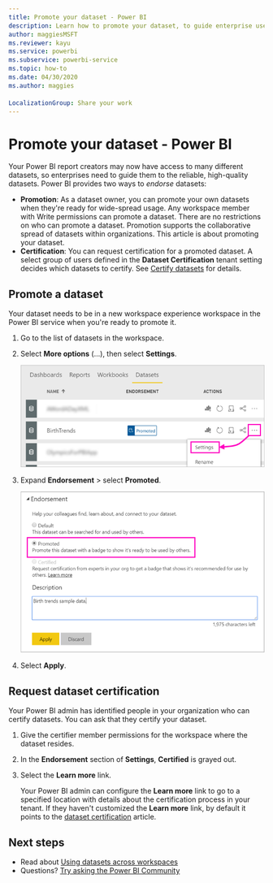 ```yaml
---
title: Promote your dataset - Power BI
description: Learn how to promote your dataset, to guide enterprise users to reliable, high-quality datasets.
author: maggiesMSFT
ms.reviewer: kayu
ms.service: powerbi
ms.subservice: powerbi-service
ms.topic: how-to
ms.date: 04/30/2020
ms.author: maggies

LocalizationGroup: Share your work
---
```

# Promote your dataset - Power BI

Your Power BI report creators may now have access to many different datasets, so enterprises need to guide them to the reliable, high-quality datasets. Power BI provides two ways to *endorse* datasets:

- **Promotion**: As a dataset owner, you can promote your own datasets when they're ready for wide-spread usage. Any workspace member with Write permissions can promote a dataset. There are no restrictions on who can promote a dataset. Promotion supports the collaborative spread of datasets within organizations. This article is about promoting your dataset.
- **Certification**: You can request certification for a promoted dataset. A select group of users defined in the **Dataset Certification** tenant setting decides which datasets to certify. See [Certify datasets](service-datasets-certify.md) for details.

## Promote a dataset

Your dataset needs to be in a new workspace experience workspace in the Power BI service when you're ready to promote it.

1. Go to the list of datasets in the workspace.
 
1. Select **More options** (...), then select **Settings**.

    ![Select the ellipsis by the dataset](media/service-datasets-certify-promote/power-bi-dataset-settings.png)

1. Expand **Endorsement** > select **Promoted**.

    ![Select Promoted and Apply](media/service-datasets-certify-promote/power-bi-dataset-promoted-endorsement.png)

1. Select **Apply**.

## Request dataset certification

Your Power BI admin has identified people in your organization who can certify datasets. You can ask that they certify your dataset.

1. Give the certifier member permissions for the workspace where the dataset resides.

1. In the **Endorsement** section of **Settings**, **Certified** is grayed out.

1. Select the **Learn more** link.

    Your Power BI admin can configure the **Learn more** link to go to a specified location with details about the certification process in your tenant.   If they haven't customized the **Learn more** link, by default it points to the [dataset certification](service-datasets-certify.md) article.

## Next steps

* Read about [Using datasets across workspaces](service-datasets-across-workspaces.md)
* Questions? [Try asking the Power BI Community](https://community.powerbi.com/)
